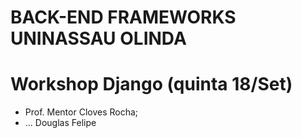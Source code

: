 # BACK-END FRAMEWORKS UNINASSAU OLINDA

# Workshop Django (quinta 18/Set)
- Prof. Mentor Cloves Rocha;
- ...
Douglas Felipe
